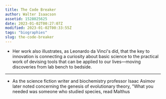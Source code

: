 ```yaml
---
title: The Code Breaker
author: Walter Isaacson
assetid: 1528025625
date: 2023-01-02T00:27:07Z
modified: 2023-01-02T00:33:55Z
tags: "biographies"
slug: the-code-breaker
---
```


*  Her work also illustrates, as Leonardo da Vinci's did, that the key to innovation is connecting a curiosity about basic science to the practical work of devising tools that can be applied to our lives—moving discoveries from lab bench to bedside.

---

*  As the science fiction writer and biochemistry professor Isaac Asimov later noted concerning the genesis of evolutionary theory, "What you needed was someone who studied species, read Malthus

